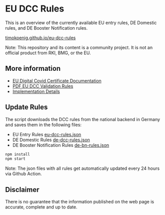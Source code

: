 # EU DCC Rules

This is an overview of the currently available EU entry rules, DE Domestic rules, and DE Booster Notification rules.

[timokoenig.github.io/eu-dcc-rules](https://timokoenig.github.io/eu-dcc-rules)

Note: This repository and its content is a community project. It is not an official product from RKI, BMG, or the EU.

## More information

- [EU Digital Covid Certificate Documentation](https://ec.europa.eu/info/live-work-travel-eu/coronavirus-response/safe-covid-19-vaccines-europeans/eu-digital-covid-certificate_en)
- [PDF EU DCC Validation Rules](https://ec.europa.eu/health/system/files/2021-06/eu-dcc_validation-rules_en_0.pdf)
- [Implementation Details](https://github.com/ehn-dcc-development/dgc-business-rules)

## Update Rules

The script downloads the DCC rules from the national backend in Germany and saves them in the following files:

- EU Entry Rules [eu-dcc-rules.json](./eu-dcc-rules.json)
- DE Domestic Rules [de-dcc-rules.json](./de-dcc-rules.json)
- DE Booster Notification Rules [de-bn-rules.json](./de-bn-rules.json)

```sh
npm install
npm start
```

Note: The json files with all rules get automatically updated every 24 hours via Github Action.

## Disclaimer

There is no guarantee that the information published on the web page is accurate, complete and up to date.
